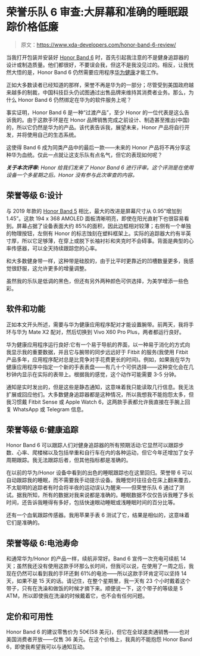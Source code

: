 # 荣誉乐队 6 审查:大屏幕和准确的睡眠跟踪价格低廉

> 原文：<https://www.xda-developers.com/honor-band-6-review/>

当我打开包装并安装好 [Honor Band 6](https://www.xda-developers.com/honor-band-6-global-launch/) 时，首先引起我注意的不是健身追踪器的设计或制造质量。他们都很好，不要误会我，但这不是我没见过的。相反，让我恍然大悟的是，Honor Band 6 仍然需要应用程序[华为健康](https://www.xda-developers.com/huawei-health-vs-google-fit/)才能工作。

正如大多数读者已经知道的那样，荣誉不再是华为的一部分；尽管受到美国政府越来越多的制裁，中国科技巨头仍试图通过出售品牌来维持其消费者业务。那么，为什么 Honor Band 6 仍然绑定在华为的软件服务上呢？

事实证明，Honor Band 6 是一种“过渡产品”，至少 Honor 的一位代表是这么告诉我的。由于这款手环是在 Honor 品牌销售完成之前设计、制造甚至推出(中国)的，所以它仍然是华为的产品。该代表告诉我，展望未来，Honor 产品将自行开发，并将使用自己的生态系统。

这使得 Band 6 成为同类产品中的最后一款——未来的 Honor 产品将不再分享这种华为血统。仅此一点就让这支乐队有点名气，但它的表现如何呢？

***关于本次评审:** Honor 给我们发来了 Honor Band 6 进行评审。这个评测是在使用设备一个多星期之后。Honor 没有参与此次审查的内容。*

## 荣誉等级 6:设计

与 2019 年款的 [Honor Band 5](https://www.xda-developers.com/honor-band-5-fitness-tracker-review/) 相比，最大的改进是屏幕尺寸从 0.95”增加到 1.45”。这款 194 x 368 AMOLED 面板清晰明亮，即使在阳光直射下也很容易看到。屏幕占据了设备表面大约 85%的面积，因此边框相对较薄；右侧有一个单独的物理按钮，左侧有 Honor 的标志蚀刻在塑料框架上。实际的追踪器大约有半英寸厚，所以它足够薄，在穿上或脱下长袖衬衫和夹克时不会碍事。背面是典型的心率传感器，可以全天持续跟踪您的心率。

和大多数健身带一样，这种带是硅胶的，由于比平时更靠近的凹槽数量更多，我感觉很舒服，这允许更多的增量调整。

虽然我的乐队是低调的黑色，但还有另外两种颜色可供选择，为美学增添一些色彩。

## 软件和功能

正如本文开头所述，需要与华为健康应用程序配对才能设置腕带。前两天，我将手环与华为 Mate X2 配对，然后切换到 Vivo X60 Pro Plus，两者都运行良好。

华为健康应用程序运行良好:它有一个易于导航的界面，以一种易于消化的方式向我显示我的重要数据，并且它与腕带的同步远远好于 Fitbit 的服务(我使用 Fitbit 产品多年，应用程序配对总是比竞争对手花费更长的时间)。例如，如果我在华为健康应用程序中指定一个新的手表表盘——有几十个可供选择——这种变化会在几秒钟内显示在实际的表带上。根据我的感觉，这个动作可能需要 3-5 分钟。

通知是实时发出的，但是这些是静态通知，这意味着我只能读取几行信息。我无法扩展或回应他们。大多数健身追踪器都是这种情况，所以我想我不能抱怨太多，但我习惯戴 Fitbit Sense 或 Apple Watch 6，这两款手表都允许我直接在手腕上回复 WhatsApp 或 Telegram 信息。

## 荣誉等级 6:健康追踪

Honor Band 6 可以跟踪人们对健身追踪器的所有预期活动:它显然可以跟踪步数、心率、爬楼梯以及包括举重和自行车在内的各种运动，但它今年还增加了女子周期跟踪。我无法跟踪后者，但其他指标都是准确的。

在以前的华为/Honor 设备中看到的出色的睡眠跟踪也在这里回归。荣誉带 6 可以自动跟踪我的睡眠，而不需要我手动提示设备。我睡觉时往往会在床上翻来覆去，不太聪明的追踪者有时会将半夜的运动误认为醒来——但荣誉乐队 6 通过了测试。据我所知，所有的数据对我来说都是准确的。睡眠数据不仅仅告诉我睡了多长时间，还告诉我睡得有多好，包括快速眼动睡眠或浅睡眠时间的百分比等。

还有一个血氧跟踪传感器。我用苹果手表 6 测试了它，结果是相似的，这意味着它们是准确的。

## 荣誉等级 6:电池寿命

和通常华为/Honor 的产品一样，续航非常好。Band 6 宣传一次充电可续航 14 天；虽然我还没有使用这款手环那么长时间，但我可以说，在使用了一周之后，我现在仍然可以看到我的手环还剩 61%的电池——所以这款手环肯定可以坚持 14 天，如果不是 15 天的话。请记住，在整个星期里，我一天有 23 个小时戴着这个带子，只有在洗澡和做饭的时候才摘下来。顺便说一下，这个带子的等级是 5 ATM，所以即使我在洗澡的时候戴着它，也不会有任何问题。

## 定价和可用性

Honor Band 6 的建议零售价为 50€(58 美元)，但它在全球速卖通销售——也对美国消费者开放——仅售 36 美元。在这个价格上，我真的不能抱怨 Honor Band 6，即使我希望我可以与通知互动。